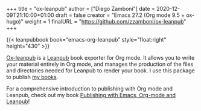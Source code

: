 +++
title = "ox-leanpub"
author = ["Diego Zamboni"]
date = 2020-12-09T21:10:00+01:00
draft = false
creator = "Emacs 27.2 (Org mode 9.5 + ox-hugo)"
weight = 1
finalURL = "https://github.com/zzamboni/ox-leanpub"
+++

{{< leanpubbook book="emacs-org-leanpub" style="float:right"  height="430" >}}

[Ox-leanpub](https://github.com/zzamboni/ox-leanpub) is a [Leanpub](https://leanpub.com/) book exporter for Org mode. It allows you to write your material entirely in Org mode, and manages the production of the files and directories needed for Leanpub to render your book. I use this package to publish [my books](https://leanpub.com/u/zzamboni).

For a comprehensive introduction to publishing with Org mode and Leanpub, check out my book [Publishing with Emacs, Org-mode and Leanpub](https://leanpub.com/emacs-org-leanpub)!

<!--more-->

&nbsp;
